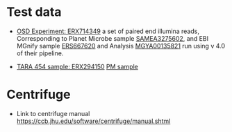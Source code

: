# Test data

* [OSD Experiment: ERX714349](https://www.ebi.ac.uk/ena/browser/view/ERX714349) a set of paired end illumina reads, Corresponding to Planet Microbe sample [SAMEA3275602](https://www.planetmicrobe.org/#/samples/1067), and EBI MGnify sample [ERS667620](https://www.ebi.ac.uk/metagenomics/samples/ERS667620) and Analysis [MGYA00135821](https://www.ebi.ac.uk/metagenomics/analyses/MGYA00135821?version=4.0#overview) run using v 4.0 of their pipeline.

* [TARA 454 sample: ERX294150](https://www.ebi.ac.uk/ena/browser/view/ERX294150) [PM sample](https://www.planetmicrobe.org/#/samples/1900)

# Centrifuge

* Link to centrifuge manual https://ccb.jhu.edu/software/centrifuge/manual.shtml
